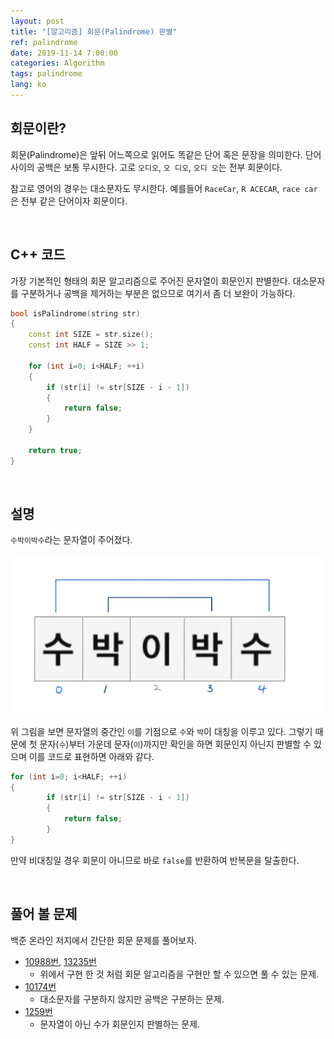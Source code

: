 ```yaml
---
layout: post
title: "[알고리즘] 회문(Palindrome) 판별"
ref: palindrome
date: 2019-11-14 7:00:00
categories: Algorithm
tags: palindrome
lang: ko
---
```


## **회문이란?**

회문(Palindrome)은 앞뒤 어느쪽으로 읽어도 똑같은 단어 혹은 문장을 의미한다. 단어 사이의 공백은 보통 무시한다.
고로 `오디오`, `오 디오`, `오디 오`는 전부 회문이다.

참고로 영어의 경우는 대소문자도 무시한다. 예를들어 `RaceCar`, `R ACECAR`, `race car`은 전부 같은 단어이자 회문이다.

<br>

## **C++ 코드**
가장 기본적인 형태의 회문 알고리즘으로 주어진 문자열이 회문인지 판별한다. 대소문자를 구분하거나 공백을 제거하는 부분은 없으므로 여기서 좀 더 보완이 가능하다.

```cpp
bool isPalindrome(string str)
{
    const int SIZE = str.size();
    const int HALF = SIZE >> 1;

    for (int i=0; i<HALF; ++i)
    {
        if (str[i] != str[SIZE - i - 1])
        {
            return false;
        }   
    }

    return true;
}
```

<br>

## **설명**

`수박이박수`라는 문자열이 주어졌다.

![Palindrome](/assets/images/algorithm/palindrome/normal/palindrome-ko.jpg)

위 그림을 보면 문자열의 중간인 `이`를 기점으로 `수`와 `박`이 대칭을 이루고 있다. 
그렇기 때문에  첫 문자(`수`)부터 가운데 문자(`이`)까지만 확인을 하면 회문인지 아닌지 판별할 수 있으며 이를 코드로 표현하면 아래와 같다.
```cpp
for (int i=0; i<HALF; ++i)
{
        if (str[i] != str[SIZE - i - 1]) 
        { 
            return false;
        }
}
```

만약 비대칭일 경우 회문이 아니므로 바로 `false`를 반환하여 반복문을 탈출한다.

<br>

## **풀어 볼 문제**
백준 온라인 저지에서 간단한 회문 문제를 풀어보자.

- [10988번](https://www.acmicpc.net/problem/10988), [13235번](https://www.acmicpc.net/problem/13235)
  + 위에서 구현 한 것 처럼 회문 알고리즘을 구현만 할 수 있으면 풀 수 있는 문제.
- [10174번](https://www.acmicpc.net/problem/10174)
  + 대소문자를 구분하지 않지만 공백은 구분하는 문제.
- [1259번](https://www.acmicpc.net/problem/1259)
  + 문자열이 아닌 수가 회문인지 판별하는 문제.
